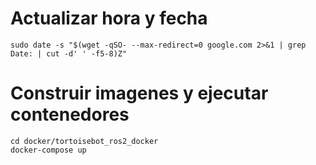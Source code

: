 # Actualizar hora  y fecha

```
sudo date -s "$(wget -qSO- --max-redirect=0 google.com 2>&1 | grep Date: | cut -d' ' -f5-8)Z" 
```
# Construir imagenes y ejecutar contenedores 

```
cd docker/tortoisebot_ros2_docker
docker-compose up
```


